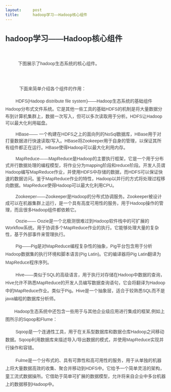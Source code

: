 ```yaml
---
layout:     post
title:      hadoop学习——Hadoop核心组件
---
```

<div id="article_content" class="article_content clearfix csdn-tracking-statistics" data-pid="blog" data-mod="popu_307" data-dsm="post">
								            <link rel="stylesheet" href="https://csdnimg.cn/release/phoenix/template/css/ck_htmledit_views-f76675cdea.css">
						<div class="htmledit_views" id="content_views">
                
<h1 class="csdn_top" style="font-size:24px;font-family:'PingFang SC', 'Microsoft YaHei', SimHei, Arial, SimSun;line-height:38px;color:rgb(44,48,51);">
hadoop学习——Hadoop核心组件</h1>
<div><br></div>
<div>
<p style="text-indent:2em;line-height:25.2px;color:rgb(68,68,68);font-size:14px;overflow:hidden;font-family:'Microsoft Yahei', '宋体', '微软雅黑', Arial, 'Lucida Grande', Tahoma, sans-serif;">
   下图展示了hadoop生态系统的核心组件。</p>
<p style="text-indent:2em;line-height:25.2px;color:rgb(68,68,68);font-size:14px;overflow:hidden;font-family:'Microsoft Yahei', '宋体', '微软雅黑', Arial, 'Lucida Grande', Tahoma, sans-serif;">
                               <img src="http://www.hehongbo.com/wp-content/uploads/2014/09/20140915221927_14553.png" alt="" style="border:0px;vertical-align:middle;text-align:center;"></p>
<p style="text-indent:2em;line-height:25.2px;color:rgb(68,68,68);font-size:14px;overflow:hidden;font-family:'Microsoft Yahei', '宋体', '微软雅黑', Arial, 'Lucida Grande', Tahoma, sans-serif;">
    下面来简单介绍各个组件的作用：</p>
<p style="text-indent:2em;line-height:25.2px;color:rgb(68,68,68);font-size:14px;overflow:hidden;font-family:'Microsoft Yahei', '宋体', '微软雅黑', Arial, 'Lucida Grande', Tahoma, sans-serif;">
 HDFS(Hadoop distribute file system)——Hadoop生态系统的基础组件Hadoop分布式文件系统。它是其他一些工具的基础<span style="line-height:1.5;">HDFS的机制是将大量数据分布到计算机集群上，数据一次写入，但可以多次读取用于分析。HDFS让Hadoop可以最大化利用磁盘。</span></p>
<p style="text-indent:2em;line-height:25.2px;color:rgb(68,68,68);font-size:14px;overflow:hidden;font-family:'Microsoft Yahei', '宋体', '微软雅黑', Arial, 'Lucida Grande', Tahoma, sans-serif;">
<span style="line-height:1.5;"> HBase—— 一个构建在HDFS之上的面向列的NoSql数据库，HBase用于对打量数据进行快速读取/写入。HBase将Zookeeper用于自身的管理，以保证其所有组件都正在运行。HBase使得Hadoop可以最大化利用内存。</span></p>
<p style="text-indent:2em;line-height:25.2px;color:rgb(68,68,68);font-size:14px;overflow:hidden;font-family:'Microsoft Yahei', '宋体', '微软雅黑', Arial, 'Lucida Grande', Tahoma, sans-serif;">
<span style="line-height:1.5;"> MapReduce——MapReduce是Hadoop的主要执行框架，它是一个用于分布式并行数据处理的编程模型，将作业分为mapping阶段和reduce阶段。开发人员谓Hadoop编写MapReduce作业，并使用HDFS中存储的数据，而HDFS可以保证快速的数据访问。鉴于MapReduce作业的特性，Hadoop以并行的方式将处理过程移向数据。MapReduce使得Hadoop可以最大化利用CPU。</span></p>
<p style="text-indent:2em;line-height:25.2px;color:rgb(68,68,68);font-size:14px;overflow:hidden;font-family:'Microsoft Yahei', '宋体', '微软雅黑', Arial, 'Lucida Grande', Tahoma, sans-serif;">
<span style="line-height:1.5;"> Zookeeper——Zookeeper是Hadoop的分布式协调服务。Zookeeper被设计成可以在机器集群上运行，是一个具有高度可用性的服务，用于Hadoop操作的管理，而且很多Hadoop组件都依赖它。<br></span></p>
<p style="text-indent:2em;line-height:25.2px;color:rgb(68,68,68);font-size:14px;overflow:hidden;font-family:'Microsoft Yahei', '宋体', '微软雅黑', Arial, 'Lucida Grande', Tahoma, sans-serif;">
<span style="line-height:1.5;"> Oozie—— Oozie是一个北极测很难过到Hadoop软件栈中的可扩展的Workflow系统。用于协调多个MapReduce作业的执行。它能够处理大量的复杂性，基于外部事件来管理执行。<br></span></p>
<p style="text-indent:2em;line-height:25.2px;color:rgb(68,68,68);font-size:14px;overflow:hidden;font-family:'Microsoft Yahei', '宋体', '微软雅黑', Arial, 'Lucida Grande', Tahoma, sans-serif;">
 Pig——Pig是对MapReduce编程复杂性的抽象，Pig平台包含用于分析Hadoop数据集的执行环境和脚本语言(Pig Latin)。它的编译器将Pig Latin翻译为MapReduce程序序列。</p>
<p style="text-indent:2em;line-height:25.2px;color:rgb(68,68,68);font-size:14px;overflow:hidden;font-family:'Microsoft Yahei', '宋体', '微软雅黑', Arial, 'Lucida Grande', Tahoma, sans-serif;">
 Hive——类似于SQL的高级语言，用于执行对存储在Hadoop中数据的查询，Hive允许不熟悉MapReduce的开发人员编写数据查询语句，它会将翻译为Hadoop中的MapReduce作业。类似于Pig。Hive是一个抽象层，适合于较熟悉SQL而不是java编程的数据库分析师。</p>
<p style="text-indent:2em;line-height:25.2px;color:rgb(68,68,68);font-size:14px;overflow:hidden;font-family:'Microsoft Yahei', '宋体', '微软雅黑', Arial, 'Lucida Grande', Tahoma, sans-serif;">
Hadoop生态系统中还包含一些用于与其他企业级应用进行集成的框架,例如上图所示的Sqoop和Flume：</p>
<p style="text-indent:2em;line-height:25.2px;color:rgb(68,68,68);font-size:14px;overflow:hidden;font-family:'Microsoft Yahei', '宋体', '微软雅黑', Arial, 'Lucida Grande', Tahoma, sans-serif;">
 Sqoop是一个连通性工具，用于在关系型数据库和数据仓库Hadoop之间移动数据。Sqoop利用数据库来描述导入/导出数据的模式，并使用MapReduce实现并行操作和容错。</p>
<p style="text-indent:2em;line-height:25.2px;color:rgb(68,68,68);font-size:14px;overflow:hidden;font-family:'Microsoft Yahei', '宋体', '微软雅黑', Arial, 'Lucida Grande', Tahoma, sans-serif;">
 Fulme是一个分布式的、具有可靠性和高可用性的服务，用于从单独的机器上将大量数据高效的收集、聚合并移动到HDFS中。它给予一个简单灵活的架构，童工流式数据操所。它借助于简单可扩展的数据模型，允许将来自企业中多台机器上的数据移到Hadoop中。</p>
<br></div>
            </div>
                </div>